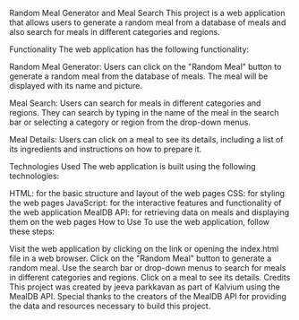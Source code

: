
Random Meal Generator and Meal Search
This project is a web application that allows users to generate a random meal from a database of meals and also search for meals in different categories and regions.

Functionality
The web application has the following functionality:

Random Meal Generator: Users can click on the "Random Meal" button to generate a random meal from the database of meals. The meal will be displayed with its name and picture.

Meal Search: Users can search for meals in different categories and regions. They can search by typing in the name of the meal in the search bar or selecting a category or region from the drop-down menus.

Meal Details: Users can click on a meal to see its details, including a list of its ingredients and instructions on how to prepare it.

Technologies Used
The web application is built using the following technologies:

HTML: for the basic structure and layout of the web pages
CSS: for styling the web pages
JavaScript: for the interactive features and functionality of the web application
MealDB API: for retrieving data on meals and displaying them on the web pages
How to Use
To use the web application, follow these steps:

Visit the web application by clicking on the link or opening the index.html file in a web browser.
Click on the "Random Meal" button to generate a random meal.
Use the search bar or drop-down menus to search for meals in different categories and regions.
Click on a meal to see its details.
Credits
This project was created by jeeva parkkavan as part of Kalvium using the MealDB API. Special thanks to the creators of the MealDB API for providing the data and resources necessary to build this project.